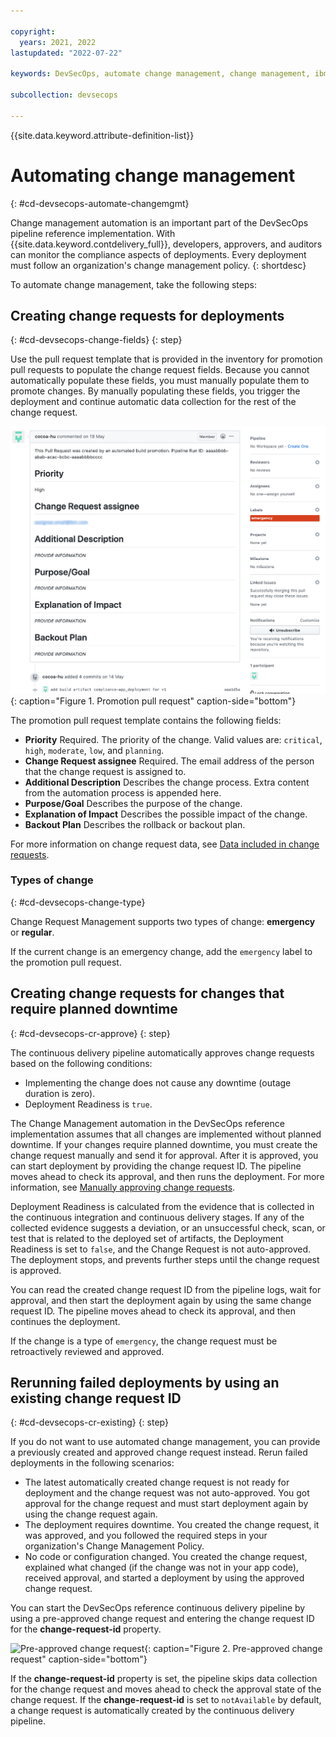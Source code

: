```yaml
---

copyright:
  years: 2021, 2022
lastupdated: "2022-07-22"

keywords: DevSecOps, automate change management, change management, ibm cloud

subcollection: devsecops

---
```


{{site.data.keyword.attribute-definition-list}}

# Automating change management
{: #cd-devsecops-automate-changemgmt}

Change management automation is an important part of the DevSecOps pipeline reference implementation. With {{site.data.keyword.contdelivery_full}}, developers, approvers, and auditors can monitor the compliance aspects of deployments. Every deployment must follow an organization's change management policy.
{: shortdesc}



To automate change management, take the following steps:

## Creating change requests for deployments
{: #cd-devsecops-change-fields}
{: step}

Use the pull request template that is provided in the inventory for promotion pull requests to populate the change request fields. Because you cannot automatically populate these fields, you must manually populate them to promote changes. By manually populating these fields, you trigger the deployment and continue automatic data collection for the rest of the change request.

 ![Promotion pull request](images/promotion-pr.png){: caption="Figure 1. Promotion pull request" caption-side="bottom"}
 
The promotion pull request template contains the following fields:

* **Priority** Required. The priority of the change. Valid values are: `critical`, `high`, `moderate`, `low`, and `planning`.
* **Change Request assignee** Required. The email address of the person that the change request is assigned to.
* **Additional Description** Describes the change process. Extra content from the automation process is appended here.
* **Purpose/Goal** Describes the purpose of the change.
* **Explanation of Impact** Describes the possible impact of the change.
* **Backout Plan** Describes the rollback or backout plan.

For more information on change request data, see [Data included in change requests](/docs/devsecops?topic=devsecops-cd-devsecops-cr-data).
 
### Types of change
{: #cd-devsecops-change-type}

Change Request Management supports two types of change: **emergency** or **regular**.

If the current change is an emergency change, add the `emergency` label to the promotion pull request.

## Creating change requests for changes that require planned downtime
{: #cd-devsecops-cr-approve}
{: step}

The continuous delivery pipeline automatically approves change requests based on the following conditions:

* Implementing the change does not cause any downtime (outage duration is zero).
* Deployment Readiness is `true`.

The Change Management automation in the DevSecOps reference implementation assumes that all changes are implemented without planned downtime. If your changes require planned downtime, you must create the change request manually and send it for approval. After it is approved, you can start deployment by providing the change request ID. The pipeline moves ahead to check its approval, and then runs the deployment. For more information, see [Manually approving change requests](/docs/devsecops?topic=devsecops-cd-devsecops-approve-cr).

Deployment Readiness is calculated from the evidence that is collected in the continuous integration and continuous delivery stages. If any of the collected evidence suggests a deviation, or an unsuccessful check, scan, or test that is related to the deployed set of artifacts, the Deployment Readiness is set to `false`, and the Change Request is not auto-approved. The deployment stops, and prevents further steps until the change request is approved.

You can read the created change request ID from the pipeline logs, wait for approval, and then start the deployment again by using the same change request ID. The pipeline moves ahead to check its approval, and then continues the deployment.

If the change is a type of `emergency`, the change request must be retroactively reviewed and approved.

## Rerunning failed deployments by using an existing change request ID
{: #cd-devsecops-cr-existing}
{: step}

If you do not want to use automated change management, you can provide a previously created and approved change request instead. Rerun failed deployments in the following scenarios:

* The latest automatically created change request is not ready for deployment and the change request was not auto-approved. You got approval for the change request and must start deployment again by using the change request again.
* The deployment requires downtime. You created the change request, it was approved, and you followed the required steps in your organization's Change Management Policy.
* No code or configuration changed. You created the change request, explained what changed (if the change was not in your app code), received approval, and started a deployment by using the approved change request.

You can start the DevSecOps reference continuous delivery pipeline by using a pre-approved change request and entering the change request ID for the **change-request-id** property.

 ![Pre-approved change request](images/pre-approved-cr.png){: caption="Figure 2. Pre-approved change request" caption-side="bottom"}

If the **change-request-id** property is set, the pipeline skips data collection for the change request and moves ahead to check the approval state of the change request. If the **change-request-id** is set to `notAvailable` by default, a change request is automatically created by the continuous delivery pipeline.

